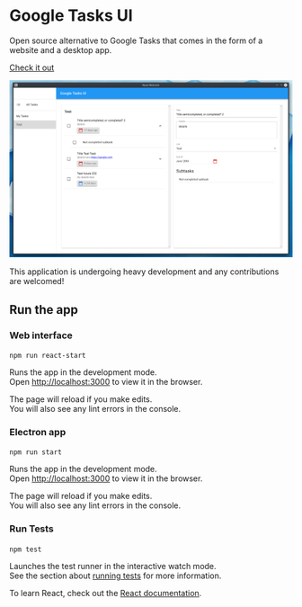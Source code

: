 # Google Tasks UI

Open source alternative to Google Tasks that comes in the form of a website and a desktop app.

[Check it out](https://googletasksui.com)

![All Tasks](assets/demo.png)


This application is undergoing heavy development and any contributions are welcomed!

## Run the app

### Web interface 

`npm run react-start`

Runs the app in the development mode.<br>
Open [http://localhost:3000](http://localhost:3000) to view it in the browser.

The page will reload if you make edits.<br>
You will also see any lint errors in the console.

### Electron app 

`npm run start`

Runs the app in the development mode.<br>
Open [http://localhost:3000](http://localhost:3000) to view it in the browser.

The page will reload if you make edits.<br>
You will also see any lint errors in the console.

### Run Tests 

`npm test`

Launches the test runner in the interactive watch mode.<br>
See the section about [running tests](https://facebook.github.io/create-react-app/docs/running-tests) for more information.

To learn React, check out the [React documentation](https://reactjs.org/).
